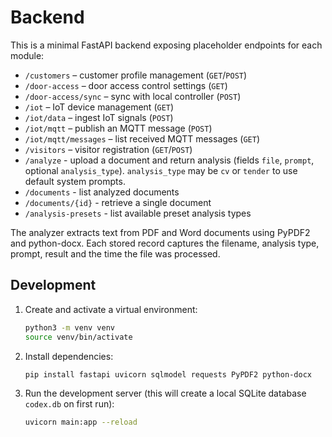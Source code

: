 # Backend

This is a minimal FastAPI backend exposing placeholder endpoints for each module:

- `/customers` – customer profile management (`GET`/`POST`)
- `/door-access` – door access control settings (`GET`)
- `/door-access/sync` – sync with local controller (`POST`)
- `/iot` – IoT device management (`GET`)
- `/iot/data` – ingest IoT signals (`POST`)
- `/iot/mqtt` – publish an MQTT message (`POST`)
- `/iot/mqtt/messages` – list received MQTT messages (`GET`)
- `/visitors` – visitor registration (`GET`/`POST`)
- `/analyze` - upload a document and return analysis (fields `file`, `prompt`,
  optional `analysis_type`). `analysis_type` may be `cv` or `tender` to use
  default system prompts.
- `/documents` - list analyzed documents
- `/documents/{id}` - retrieve a single document
- `/analysis-presets` - list available preset analysis types

The analyzer extracts text from PDF and Word documents using PyPDF2 and
python-docx. Each stored record captures the filename, analysis type,
prompt, result and the time the file was processed.



## Development

1. Create and activate a virtual environment:
   ```bash
   python3 -m venv venv
   source venv/bin/activate
   ```
2. Install dependencies:
   ```bash
   pip install fastapi uvicorn sqlmodel requests PyPDF2 python-docx
   ```
3. Run the development server (this will create a local SQLite
   database `codex.db` on first run):
   ```bash
   uvicorn main:app --reload
   ```
